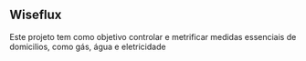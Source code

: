 ## Wiseflux

Este projeto tem como objetivo controlar e metrificar medidas essenciais de domicilios, como gás, água e eletricidade